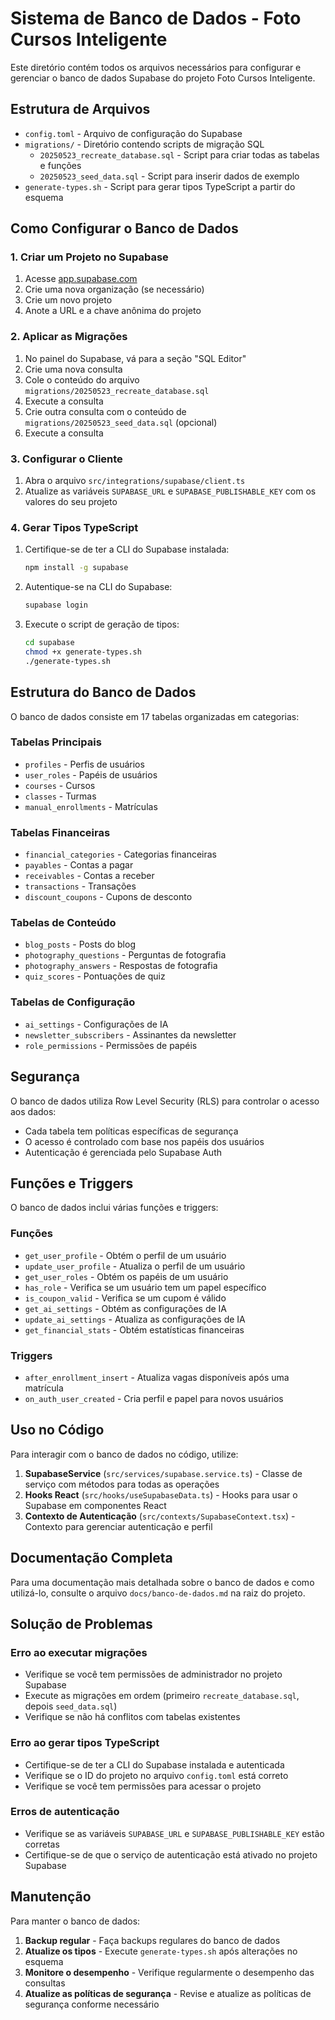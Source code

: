 # Sistema de Banco de Dados - Foto Cursos Inteligente

Este diretório contém todos os arquivos necessários para configurar e gerenciar o banco de dados Supabase do projeto Foto Cursos Inteligente.

## Estrutura de Arquivos

- `config.toml` - Arquivo de configuração do Supabase
- `migrations/` - Diretório contendo scripts de migração SQL
  - `20250523_recreate_database.sql` - Script para criar todas as tabelas e funções
  - `20250523_seed_data.sql` - Script para inserir dados de exemplo
- `generate-types.sh` - Script para gerar tipos TypeScript a partir do esquema

## Como Configurar o Banco de Dados

### 1. Criar um Projeto no Supabase

1. Acesse [app.supabase.com](https://app.supabase.com)
2. Crie uma nova organização (se necessário)
3. Crie um novo projeto
4. Anote a URL e a chave anônima do projeto

### 2. Aplicar as Migrações

1. No painel do Supabase, vá para a seção "SQL Editor"
2. Crie uma nova consulta
3. Cole o conteúdo do arquivo `migrations/20250523_recreate_database.sql`
4. Execute a consulta
5. Crie outra consulta com o conteúdo de `migrations/20250523_seed_data.sql` (opcional)
6. Execute a consulta

### 3. Configurar o Cliente

1. Abra o arquivo `src/integrations/supabase/client.ts`
2. Atualize as variáveis `SUPABASE_URL` e `SUPABASE_PUBLISHABLE_KEY` com os valores do seu projeto

### 4. Gerar Tipos TypeScript

1. Certifique-se de ter a CLI do Supabase instalada:
   ```bash
   npm install -g supabase
   ```
2. Autentique-se na CLI do Supabase:
   ```bash
   supabase login
   ```
3. Execute o script de geração de tipos:
   ```bash
   cd supabase
   chmod +x generate-types.sh
   ./generate-types.sh
   ```

## Estrutura do Banco de Dados

O banco de dados consiste em 17 tabelas organizadas em categorias:

### Tabelas Principais
- `profiles` - Perfis de usuários
- `user_roles` - Papéis de usuários
- `courses` - Cursos
- `classes` - Turmas
- `manual_enrollments` - Matrículas

### Tabelas Financeiras
- `financial_categories` - Categorias financeiras
- `payables` - Contas a pagar
- `receivables` - Contas a receber
- `transactions` - Transações
- `discount_coupons` - Cupons de desconto

### Tabelas de Conteúdo
- `blog_posts` - Posts do blog
- `photography_questions` - Perguntas de fotografia
- `photography_answers` - Respostas de fotografia
- `quiz_scores` - Pontuações de quiz

### Tabelas de Configuração
- `ai_settings` - Configurações de IA
- `newsletter_subscribers` - Assinantes da newsletter
- `role_permissions` - Permissões de papéis

## Segurança

O banco de dados utiliza Row Level Security (RLS) para controlar o acesso aos dados:

- Cada tabela tem políticas específicas de segurança
- O acesso é controlado com base nos papéis dos usuários
- Autenticação é gerenciada pelo Supabase Auth

## Funções e Triggers

O banco de dados inclui várias funções e triggers:

### Funções
- `get_user_profile` - Obtém o perfil de um usuário
- `update_user_profile` - Atualiza o perfil de um usuário
- `get_user_roles` - Obtém os papéis de um usuário
- `has_role` - Verifica se um usuário tem um papel específico
- `is_coupon_valid` - Verifica se um cupom é válido
- `get_ai_settings` - Obtém as configurações de IA
- `update_ai_settings` - Atualiza as configurações de IA
- `get_financial_stats` - Obtém estatísticas financeiras

### Triggers
- `after_enrollment_insert` - Atualiza vagas disponíveis após uma matrícula
- `on_auth_user_created` - Cria perfil e papel para novos usuários

## Uso no Código

Para interagir com o banco de dados no código, utilize:

1. **SupabaseService** (`src/services/supabase.service.ts`) - Classe de serviço com métodos para todas as operações
2. **Hooks React** (`src/hooks/useSupabaseData.ts`) - Hooks para usar o Supabase em componentes React
3. **Contexto de Autenticação** (`src/contexts/SupabaseContext.tsx`) - Contexto para gerenciar autenticação e perfil

## Documentação Completa

Para uma documentação mais detalhada sobre o banco de dados e como utilizá-lo, consulte o arquivo `docs/banco-de-dados.md` na raiz do projeto.

## Solução de Problemas

### Erro ao executar migrações
- Verifique se você tem permissões de administrador no projeto Supabase
- Execute as migrações em ordem (primeiro `recreate_database.sql`, depois `seed_data.sql`)
- Verifique se não há conflitos com tabelas existentes

### Erro ao gerar tipos TypeScript
- Certifique-se de ter a CLI do Supabase instalada e autenticada
- Verifique se o ID do projeto no arquivo `config.toml` está correto
- Verifique se você tem permissões para acessar o projeto

### Erros de autenticação
- Verifique se as variáveis `SUPABASE_URL` e `SUPABASE_PUBLISHABLE_KEY` estão corretas
- Certifique-se de que o serviço de autenticação está ativado no projeto Supabase

## Manutenção

Para manter o banco de dados:

1. **Backup regular** - Faça backups regulares do banco de dados
2. **Atualize os tipos** - Execute `generate-types.sh` após alterações no esquema
3. **Monitore o desempenho** - Verifique regularmente o desempenho das consultas
4. **Atualize as políticas de segurança** - Revise e atualize as políticas de segurança conforme necessário
